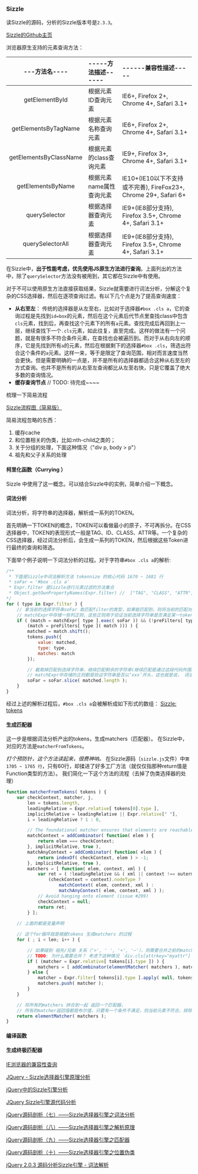### Sizzle

读Sizzle的源码，分析的Sizzle版本号是`2.3.3`。

[Sizzle的Github主页](https://github.com/jquery/sizzle/tree/master)

浏览器原生支持的元素查询方法：

|---方法名----|-----方法描述------|------兼容性描述-----|
|:------:|:-----------|:------------------------------|
|  getElementById  | 根据元素ID查询元素| IE6+, Firefox 2+, Chrome 4+, Safari 3.1+ |
|  getElementsByTagName | 根据元素名称查询元素|  IE6+, Firefox 2+, Chrome 4+, Safari 3.1+ |
|  getElementsByClassName | 根据元素的class查询元素| IE9+, Firefox 3+, Chrome 4+, Safari 3.1+ |
|  getElementsByName | 根据元素name属性查询元素| IE10+(IE10以下不支持或不完善), FireFox23+, Chrome 29+, Safari 6+  |
|  querySelector | 根据选择器查询元素| IE9+(IE8部分支持), Firefox 3.5+, Chrome 4+, Safari 3.1+  |
|  querySelectorAll | 根据选择器查询元素| IE9+(IE8部分支持), Firefox 3.5+, Chrome 4+, Safari 3.1+  |

在Sizzle中，**出于性能考虑，优先使用JS原生方法进行查询**。上面列出的方法中，除了`querySelector`方法没有被用到，其它都在Sizzle中有使用。

对于不可以使用原生方法直接获取结果，Sizzle就需要进行词法分析，分解这个复杂的CSS选择器，然后在逐项查询过滤。有以下几个点是为了提高查询速度：
- **从右至左**： 传统的选择器是从左至右，比如对于选择器`#box .cls a`，它的查询过程是先找到`id=box`的元素，然后在这个元素后代节点里查找class中包含`cls`元素，找到后，再查找这个元素下的所有`a`元素。查找完成后再回到上一层，继续查找下一个`.cls`元素，如此往复，直至完成。这样的做法有一个问题，就是有很多不符合条件元素，在查找也会被遍历到。而对于从右向左的顺序，它是先找到所有`a`的元素，然后在根据剩下的选择器`#box .cls`，筛选出符合这个条件的`a`元素。这样一来，等于是限定了查询范围，相对而言速度当然会更快。但是需要明确的一点是，并不是所有的选择器都适合这种从右至左的方式查询。也并不是所有的从右至左查询都比从左至右快，只是它覆盖了绝大多数的查询情况。
- **缓存查询节点** // TODO: 待完成~~~~


梳理一下简易流程

[Sizzle流程图（简易版）](http://p9jftl6n6.bkt.clouddn.com/Sizzle%E5%BC%95%E6%93%8E%E6%B5%81%E7%A8%8B%E5%9B%BE%EF%BC%88%E7%AE%80%E6%98%93%E7%89%88%EF%BC%89.png)

简易流程忽略的东西：
1. 缓存cache
2. 和位置相关的伪类，比如:nth-child之类的；
3. 关于分组的处理，下面这种情况（"div p, body > p"）
4. 祖先和父子关系的处理



#### 柯里化函数（Currying ）
Sizzle 中使用了这一概念。可以结合Sizzle中的实例，简单介绍一下概念。



#### 词法分析
词法分析，将字符串的选择器，解析成一系列的TOKEN。

首先明确一下TOKEN的概念，TOKEN可以看做最小的原子，不可再拆分。在CSS选择器中，TOKEN的表现形式一般是TAG、ID、CLASS、ATTR等。一个复杂的CSS选择器，经过词法分析后，会生成一系列的TOKEN，然后根据这些Token进行最终的查询和筛选。

下面举个例子说明一下词法分析的过程。对于字符串`#box .cls a`的解析:
``` javascript
/**
 * 下面是Sizzle中词法解析方法 tokennize 的核心代码 1670 ~ 1681 行
 * soFar = '#box .cls a'
 * Expr.filter 是Sizzle进行元素过滤的方法集合
 * Object.getOwnPropertyNames(Expr.filter) //  ["TAG", "CLASS", "ATTR", "CHILD", "PSEUDO", "ID"]
*/
for ( type in Expr.filter ) {
    // 拿当前的选择字符串soFar 取匹配filter的类型，如果能匹配到，则将当前的匹配对象取出，并当做一个Token存储起来
    // matchExpr中存储一些列正则，这些正则用于验证当前选择字符串是否满足某一token语法
	if ( (match = matchExpr[ type ].exec( soFar )) && (!preFilters[ type ] ||
		(match = preFilters[ type ]( match ))) ) {
		matched = match.shift();
		tokens.push({
			value: matched,
			type: type,
			matches: match
        });

        // 截取掉匹配到选择字符串，继续匹配剩余的字符串(继续匹配是通过这段代码外围的while(soFar)循环实现的)
        // matchExpr中存储的正则都是验证字符串是否以‘xxx’开头，这也就是说， 词法分析的过程是从字符串其实位置，从左至右，一下一下地截取出token
		soFar = soFar.slice( matched.length );
	}
}
```
经过上述的解析过程后，`#box .cls a`会被解析成如下形式的数组：
[Sizzle: tokens](http://p9jftl6n6.bkt.clouddn.com/Sizzle-tokens.png)


#### 生成匹配器
这一步是根据词法分析产出的tokens，生成matchers（匹配器）。
在Sizzle中，对应的方法是`matcherFromTokens`。

*打个预防针，这个方法读起来，很费神呐。* 在Sizzle源码（`sizzle.js`文件）中`第 1705 ~ 1765 行`，只有60行，却揉进了好多工厂方法（就仅仅指那种return值是Function类型的方法）。
我们简化一下这个方法的流程（去掉了伪类选择器的处理）

``` javascript
function matcherFromTokens( tokens ) {
    var checkContext, matcher, j,
    	len = tokens.length,
    	leadingRelative = Expr.relative[ tokens[0].type ],
    	implicitRelative = leadingRelative || Expr.relative[" "],
    	i = leadingRelative ? 1 : 0,

    	// The foundational matcher ensures that elements are reachable from top-level context(s)
    	matchContext = addCombinator( function( elem ) {
    		return elem === checkContext;
    	}, implicitRelative, true ),
    	matchAnyContext = addCombinator( function( elem ) {
    		return indexOf( checkContext, elem ) > -1;
    	}, implicitRelative, true ),
    	matchers = [ function( elem, context, xml ) {
    		var ret = ( !leadingRelative && ( xml || context !== outermostContext ) ) || (
    			(checkContext = context).nodeType ?
    				matchContext( elem, context, xml ) :
    				matchAnyContext( elem, context, xml ) );
    		// Avoid hanging onto element (issue #299)
    		checkContext = null;
    		return ret;
        } ];
        
    // 上面的都是变量声明

    // 这个for循环就是根据tokens 生成matchers 的过程
    for ( ; i < len; i++ ) {

        // 如果碰到 祖先/兄弟 关系（'>', ' ', '+', '~'），则需要合并之前的matchers；
        // TODO: 为什么需要合并？ 考虑下这种情况 `div.cls[attrkey="myattr"] p img`
    	if ( (matcher = Expr.relative[ tokens[i].type ]) ) {
    		matchers = [ addCombinator(elementMatcher( matchers ), matcher) ];
    	} else {
    		matcher = Expr.filter[ tokens[i].type ].apply( null, tokens[i].matches );
    		matchers.push( matcher );
    	}
    }

    // 将所有的matchers 拼合到一起 返回一个匹配器，
    // 所有的matcher返回值都是布尔值，只要有一个条件不满足，则当前元素不符合，排除掉
    return elementMatcher( matchers );
}
```


#### 编译函数

#### 生成终极匹配器

[IE浏览器的兼容性查询](https://quirksmode.org/dom/core/#t134)

[JQuery - Sizzle选择器引擎原理分析](https://segmentfault.com/a/1190000003933990)

[jQuery中的Sizzle引擎分析](http://www.cnblogs.com/strick/p/5078435.html)

[JQuery Sizzle引擎源代码分析](http://www.cnblogs.com/w-wanglei/p/5914724.html)

[jQuery源码剖析（七）——Sizzle选择器引擎之词法分析](http://rapheal.sinaapp.com/2013/02/05/jquery-src-sizzle-tokenize/)

[jQuery源码剖析（八）——Sizzle选择器引擎之解析原理](http://rapheal.sinaapp.com/2013/02/07/jquery-src-sizzle-parse/)

[jQuery源码剖析（九）——Sizzle选择器引擎之匹配器](http://rapheal.sinaapp.com/2013/02/08/jquery-src-sizzle-matcher/)

[jQuery源码剖析（十）——Sizzle选择器引擎之位置伪类](http://rapheal.sinaapp.com/2013/02/13/jquery-src-sizzle-position-pseudo/)

[jQuery 2.0.3 源码分析Sizzle引擎 - 词法解析](http://www.cnblogs.com/aaronjs/p/3300797.html)